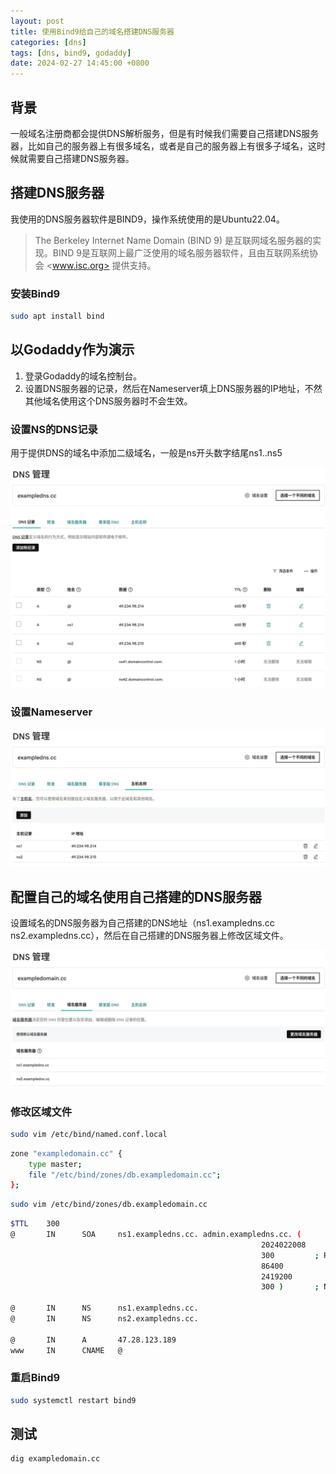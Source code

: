```yaml
---
layout: post
title: 使用Bind9给自己的域名搭建DNS服务器
categories: [dns]
tags: [dns, bind9, godaddy]
date: 2024-02-27 14:45:00 +0800
---
```

## 背景

一般域名注册商都会提供DNS解析服务，但是有时候我们需要自己搭建DNS服务器，比如自己的服务器上有很多域名，或者是自己的服务器上有很多子域名，这时候就需要自己搭建DNS服务器。

## 搭建DNS服务器

我使用的DNS服务器软件是BIND9，操作系统使用的是Ubuntu22.04。

> The Berkeley Internet Name Domain (BIND 9) 是互联网域名服务器的实现。BIND 9是互联网上最广泛使用的域名服务器软件，且由互联网系统协会 <www.isc.org> 提供支持。

### 安装Bind9

```sh
sudo apt install bind
```

## 以Godaddy作为演示

1. 登录Godaddy的域名控制台。
2. 设置DNS服务器的记录，然后在Nameserver填上DNS服务器的IP地址，不然其他域名使用这个DNS服务器时不会生效。

### 设置NS的DNS记录

用于提供DNS的域名中添加二级域名，一般是ns开头数字结尾ns1..ns5

![设置NS的DNS记录](/assets/images/bind9/1.jpg)

### 设置Nameserver

![设置Nameserver](/assets/images/bind9/2.jpg)

## 配置自己的域名使用自己搭建的DNS服务器

设置域名的DNS服务器为自己搭建的DNS地址（ns1.exampledns.cc ns2.exampledns.cc），然后在自己搭建的DNS服务器上修改区域文件。

![设置域名的DNS服务器](/assets/images/bind9/3.jpg)

### 修改区域文件

```sh
sudo vim /etc/bind/named.conf.local
```

```sh
zone "exampledomain.cc" {
    type master;
    file "/etc/bind/zones/db.exampledomain.cc";
};
```

```sh
sudo vim /etc/bind/zones/db.exampledomain.cc
```

```sh
$TTL    300
@       IN      SOA     ns1.exampledns.cc. admin.exampledns.cc. (
                                                        2024022008     ; Serial
                                                        300         ; Refresh
                                                        86400          ; Retry
                                                        2419200        ; Expire
                                                        300 )       ; Negative Cache TTL

@       IN      NS      ns1.exampledns.cc.
@       IN      NS      ns2.exampledns.cc.

@       IN      A       47.28.123.189
www     IN      CNAME   @

```

### 重启Bind9

```sh
sudo systemctl restart bind9
```

## 测试

```sh
dig exampledomain.cc
```
